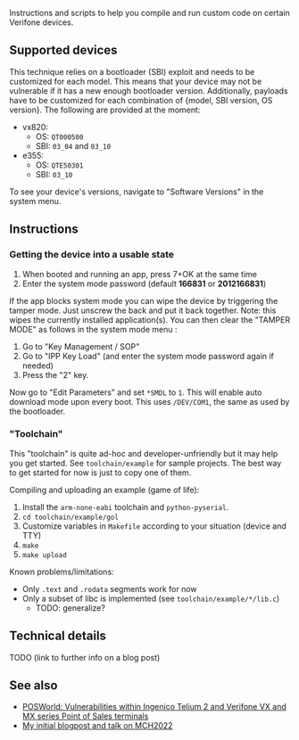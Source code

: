 
Instructions and scripts to help you compile and run custom code on certain Verifone devices.

## Supported devices

This technique relies on a bootloader (SBI) exploit and needs to be customized for each model.
This means that your device may not be vulnerable if it has a new enough bootloader version.
Additionally, payloads have to be customized for each combination of {model, SBI version, OS version}. The following are provided at the moment:

- vx820:
	- OS: `QT000500`
	- SBI: `03_04` and `03_10`
- e355:
	- OS: `QTE50301`
	- SBI: `03_10`

To see your device's versions, navigate to "Software Versions" in the system menu.

## Instructions

### Getting the device into a usable state

1. When booted and running an app, press 7+OK at the same time
2. Enter the system mode password (default **166831** or **2012166831**)

If the app blocks system mode you can wipe the device by triggering the tamper mode.
Just unscrew the back and put it back together. Note: this wipes the currently installed application(s).
You can then clear the "TAMPER MODE" as follows in the system mode menu :

1. Go to "Key Management / SOP"
2. Go to "IPP Key Load" (and enter the system mode password again if needed)
3. Press the "2" key.

Now go to "Edit Parameters" and set `*SMDL` to `1`. This will enable auto download mode upon every boot. This uses `/DEV/COM1`, the same as used by the bootloader.


### "Toolchain"

This "toolchain" is quite ad-hoc and developer-unfriendly but it may help you get started.
See `toolchain/example` for sample projects.
The best way to get started for now is just to copy one of them.

Compiling and uploading an example (game of life):

1. Install the `arm-none-eabi` toolchain and `python-pyserial`.
2. `cd toolchain/example/gol`
3. Customize variables in `Makefile` according to your situation (device and TTY)
4. `make`
5. `make upload`

Known problems/limitations:

- Only `.text` and `.rodata` segments work for now
- Only a subset of libc is implemented (see `toolchain/example/*/lib.c`)
	- TODO: generalize?

## Technical details

TODO (link to further info on a blog post)

## See also

- [POSWorld: Vulnerabilities within Ingenico Telium 2 and Verifone VX and MX series Point of Sales terminals](https://drive.google.com/file/d/1GqiFrt_61lqXXPjuj7O4PJx4tV7uaVWD/view)
- [My initial blogpost and talk on MCH2022](https://th0mas.nl/2022/07/18/porting-doom-to-a-payment-terminal/)

